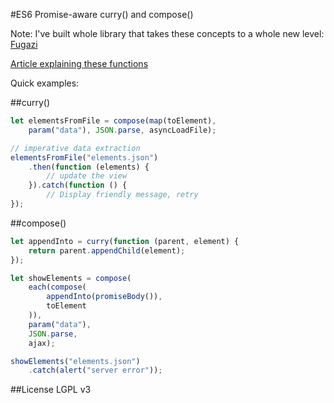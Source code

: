 #ES6 Promise-aware curry() and compose()

Note: I've built whole library that takes these concepts to a whole new level:
[Fugazi](https://github.com/lajw/fugazi/)

[Article explaining these functions](http://layv.net/curry-compose/)

Quick examples:

##curry()

```js
let elementsFromFile = compose(map(toElement),
	param("data"), JSON.parse, asyncLoadFile);

// imperative data extraction 
elementsFromFile("elements.json")
	.then(function (elements) {
		// update the view
	}).catch(function () {
		// Display friendly message, retry
});
```

##compose()

```js
let appendInto = curry(function (parent, element) {
	return parent.appendChild(element);
});

let showElements = compose(
	each(compose(
		appendInto(promiseBody()), 
		toElement
	)),
	param("data"),
	JSON.parse,
	ajax);

showElements("elements.json")
	.catch(alert("server error"));
```

##License
LGPL v3
